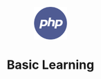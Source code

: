 <p align="center">
  <img width="15%" src="./../assets/images/phplogo.png" />
  <h1 align="center">Basic Learning</h1>
</p> 
